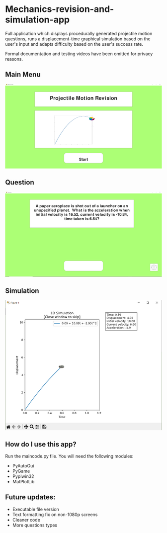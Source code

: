 # Mechanics-revision-and-simulation-app
Full application which displays procedurally generated projectile motion questions, runs a displacement-time graphical simulation based on the user's input and adapts difficulty based on the user's success rate.

Formal documentation and testing videos have been omitted for privacy reasons. 

## Main Menu
![Main Menu](https://github.com/zanulhaq-git/Mechanics-revision-and-simulation-app/blob/main/Mechanics%20revision%20app/Picture1.png?raw=true)

## Question
![Question](https://github.com/zanulhaq-git/Mechanics-revision-and-simulation-app/blob/main/Mechanics%20revision%20app/Picture2.png?raw=true)

## Simulation
![Simulation](https://github.com/zanulhaq-git/Mechanics-revision-and-simulation-app/blob/main/Mechanics%20revision%20app/Capture.png?raw=true)

## How do I use this app?
Run the maincode.py file.  You will need the following modules:
- PyAutoGui
- PyGame 
- Pypiwin32
- MatPlotLib

## Future updates:
- Executable file version
- Text formatting fix on non-1080p screens
- Cleaner code
- More questions types 
